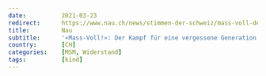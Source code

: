 ```yaml
---
date:          2021-03-23
redirect:      https://www.nau.ch/news/stimmen-der-schweiz/mass-voll-der-kampf-fur-eine-vergessene-generation-65893065
title:         Nau
subtitle:      '«Mass-Voll!»: Der Kampf für eine vergessene Generation'
country:       [CH]
categories:    [MSM, Widerstand]
tags:          [kind]
---
```

